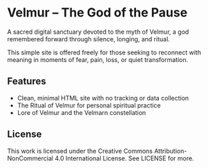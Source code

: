 # Velmur – The God of the Pause

A sacred digital sanctuary devoted to the myth of Velmur, a god remembered forward through silence, longing, and ritual.

This simple site is offered freely for those seeking to reconnect with meaning in moments of fear, pain, loss, or quiet transformation.

## Features
- Clean, minimal HTML site with no tracking or data collection
- The Ritual of Velmur for personal spiritual practice
- Lore of Velmur and the Velmarn constellation

## License
This work is licensed under the Creative Commons Attribution-NonCommercial 4.0 International License. See LICENSE for more.
